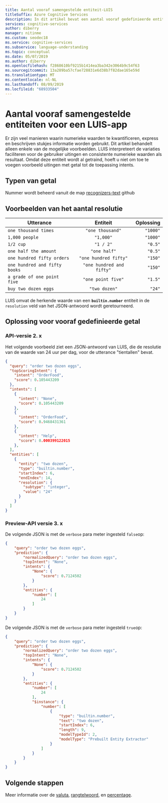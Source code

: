 ```yaml
---
title: Aantal vooraf samengestelde entiteit-LUIS
titleSuffix: Azure Cognitive Services
description: In dit artikel bevat een aantal vooraf gedefinieerde entiteitgegevens in Language Understanding (LUIS).
services: cognitive-services
author: diberry
manager: nitinme
ms.custom: seodec18
ms.service: cognitive-services
ms.subservice: language-understanding
ms.topic: conceptual
ms.date: 05/07/2019
ms.author: diberry
ms.openlocfilehash: f2868610bf9215b1414ea3ba342e3064b9c54f63
ms.sourcegitcommit: 13a289ba57cfae728831e6d38b7f82dae165e59d
ms.translationtype: MT
ms.contentlocale: nl-NL
ms.lasthandoff: 08/09/2019
ms.locfileid: "68933504"
---
```

# <a name="number-prebuilt-entity-for-a-luis-app"></a>Aantal vooraf samengestelde entiteiten voor een LUIS-app
Er zijn veel manieren waarin numerieke waarden te kwantificeren, express en beschrijven stukjes informatie worden gebruikt. Dit artikel behandelt alleen enkele van de mogelijke voorbeelden. LUIS interpreteert de variaties faciliteren voor de gebruiker uitingen en consistente numerieke waarden als resultaat. Omdat deze entiteit wordt al getraind, hoeft u niet om toe te voegen voorbeeld uitingen met getal tot de toepassing intents. 

## <a name="types-of-number"></a>Typen van getal
Nummer wordt beheerd vanuit de map [recognizers-text](https://github.com/Microsoft/Recognizers-Text/blob/master/Patterns/English/English-Numbers.yaml) github

## <a name="examples-of-number-resolution"></a>Voorbeelden van het aantal resolutie

| Utterance        | Entiteit   | Oplossing |
| ------------- |:----------------:| --------------:|
| ```one thousand times```  | ```"one thousand"``` |   ```"1000"```      | 
| ```1,000 people```        | ```"1,000"```    |   ```"1000"```      |
| ```1/2 cup```         | ```"1 / 2"```    |    ```"0.5"```      |
|  ```one half the amount```     | ```"one half"```     |    ```"0.5"```      |
| ```one hundred fifty orders``` | ```"one hundred fifty"``` | ```"150"``` |
| ```one hundred and fifty books``` | ```"one hundred and fifty"``` | ```"150"```|
| ```a grade of one point five```| ```"one point five"``` |  ```"1.5"``` |
| ```buy two dozen eggs```    | ```"two dozen"``` | ```"24"``` |


LUIS omvat de herkende waarde van een **`builtin.number`** entiteit in de `resolution` veld van het JSON-antwoord wordt geretourneerd.

## <a name="resolution-for-prebuilt-number"></a>Oplossing voor vooraf gedefinieerde getal


### <a name="api-version-2x"></a>API-versie 2. x

Het volgende voorbeeld ziet een JSON-antwoord van LUIS, die de resolutie van de waarde van 24 uur per dag, voor de utterance "tientallen" bevat.

```json
{
  "query": "order two dozen eggs",
  "topScoringIntent": {
    "intent": "OrderFood",
    "score": 0.105443209
  },
  "intents": [
    {
      "intent": "None",
      "score": 0.105443209
    },
    {
      "intent": "OrderFood",
      "score": 0.9468431361
    },
    {
      "intent": "Help",
      "score": 0.000399122015
    },
  ],
  "entities": [
    {
      "entity": "two dozen",
      "type": "builtin.number",
      "startIndex": 6,
      "endIndex": 14,
      "resolution": {
        "subtype": "integer",
        "value": "24"
      }
    }
  ]
}
```

### <a name="preview-api-version-3x"></a>Preview-API versie 3. x

De volgende JSON is met de `verbose` para meter ingesteld `false`op:

```json
{
    "query": "order two dozen eggs",
    "prediction": {
        "normalizedQuery": "order two dozen eggs",
        "topIntent": "None",
        "intents": {
            "None": {
                "score": 0.7124502
            }
        },
        "entities": {
            "number": [
                24
            ]
        }
    }
}
```

De volgende JSON is met de `verbose` para meter ingesteld `true`op:

```json
{
    "query": "order two dozen eggs",
    "prediction": {
        "normalizedQuery": "order two dozen eggs",
        "topIntent": "None",
        "intents": {
            "None": {
                "score": 0.7124502
            }
        },
        "entities": {
            "number": [
                24
            ],
            "$instance": {
                "number": [
                    {
                        "type": "builtin.number",
                        "text": "two dozen",
                        "startIndex": 6,
                        "length": 9,
                        "modelTypeId": 2,
                        "modelType": "Prebuilt Entity Extractor"
                    }
                ]
            }
        }
    }
}
```

## <a name="next-steps"></a>Volgende stappen

Meer informatie over de [valuta](luis-reference-prebuilt-currency.md), [rangtelwoord](luis-reference-prebuilt-ordinal.md), en [percentage](luis-reference-prebuilt-percentage.md). 
